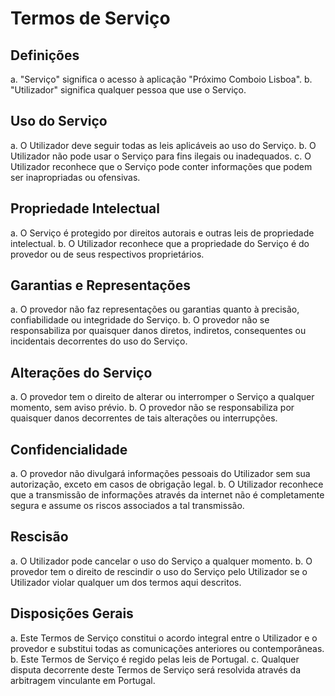 # Termos de Serviço

## Definições
a. "Serviço" significa o acesso à aplicação "Próximo Comboio Lisboa".
b. "Utilizador" significa qualquer pessoa que use o Serviço.

## Uso do Serviço
a. O Utilizador deve seguir todas as leis aplicáveis ao uso do Serviço.
b. O Utilizador não pode usar o Serviço para fins ilegais ou inadequados.
c. O Utilizador reconhece que o Serviço pode conter informações que podem ser inapropriadas ou ofensivas.

## Propriedade Intelectual
a. O Serviço é protegido por direitos autorais e outras leis de propriedade intelectual.
b. O Utilizador reconhece que a propriedade do Serviço é do provedor ou de seus respectivos proprietários.

## Garantias e Representações
a. O provedor não faz representações ou garantias quanto à precisão, confiabilidade ou integridade do Serviço.
b. O provedor não se responsabiliza por quaisquer danos diretos, indiretos, consequentes ou incidentais decorrentes do uso do Serviço.

## Alterações do Serviço
a. O provedor tem o direito de alterar ou interromper o Serviço a qualquer momento, sem aviso prévio.
b. O provedor não se responsabiliza por quaisquer danos decorrentes de tais alterações ou interrupções.

## Confidencialidade
a. O provedor não divulgará informações pessoais do Utilizador sem sua autorização, exceto em casos de obrigação legal.
b. O Utilizador reconhece que a transmissão de informações através da internet não é completamente segura e assume os riscos associados a tal transmissão.

## Rescisão
a. O Utilizador pode cancelar o uso do Serviço a qualquer momento.
b. O provedor tem o direito de rescindir o uso do Serviço pelo Utilizador se o Utilizador violar qualquer um dos termos aqui descritos.

## Disposições Gerais
a. Este Termos de Serviço constitui o acordo integral entre o Utilizador e o provedor e substitui todas as comunicações anteriores ou contemporâneas.
b. Este Termos de Serviço é regido pelas leis de Portugal.
c. Qualquer disputa decorrente deste Termos de Serviço será resolvida através da arbitragem vinculante em Portugal.
